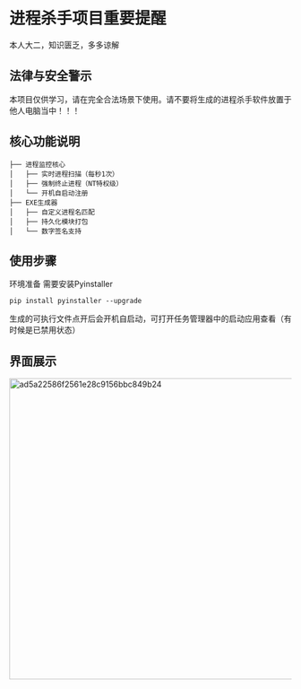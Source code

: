 # 进程杀手项目重要提醒

本人大二，知识匮乏，多多谅解

## 法律与安全警示

本项目仅供学习，请在完全合法场景下使用。请不要将生成的进程杀手软件放置于他人电脑当中！！！


## 核心功能说明
```
├── 进程监控核心
│   ├── 实时进程扫描（每秒1次）
│   ├── 强制终止进程（NT特权级）
│   └── 开机自启动注册
├── EXE生成器
│   ├── 自定义进程名匹配
│   ├── 持久化模块打包
│   └── 数字签名支持
```

## 使用步骤
  环境准备
  需要安装Pyinstaller
```
pip install pyinstaller --upgrade
```
  生成的可执行文件点开后会开机自启动，可打开任务管理器中的启动应用查看（有时候是已禁用状态）
  

## 界面展示
<img width="537" alt="ad5a22586f2561e28c9156bbc849b24" src="https://github.com/user-attachments/assets/3639a7b3-414f-4f11-9ebe-3d88ad3683c8" />
